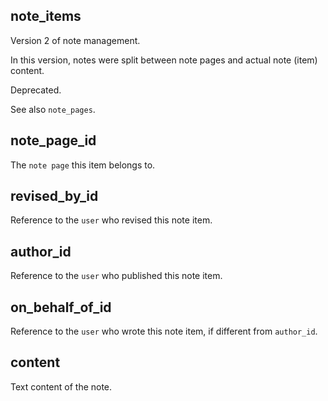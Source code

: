 ## note_items

Version 2 of note management.

In this version, notes were split between note pages and actual note (item) content.

Deprecated.

See also ``note_pages``.

## note_page_id

The `note page` this item belongs to.

## revised_by_id

Reference to the `user` who revised this note item.

## author_id

Reference to the `user` who published this note item.

## on_behalf_of_id

Reference to the `user` who wrote this note item, if different from `author_id`.

## content

Text content of the note.

